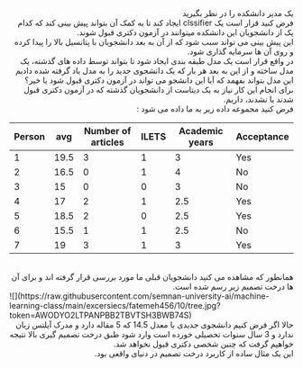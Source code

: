<div dir="rtl">
یک مدیر دانشکده را در نظر بگیرید
<br/>
فرض کنید قرار است یک clssifier ایجاد کند تا به کمک آن بتواند پیش بینی کند که کدام یک از دانشجویان این دانشکده میتوانند در آزمون دکتری قبول شوند.
<br/>
این پیش بینی می تواند سبب شود که از آن به بعد دانشجویان با پتانسیل بالا را پیدا کرده و روی آن ها سرمایه گذاری شود.
<br/>
در واقع قرار است یک مدل طبقه بندی ایجاد شود تا بتواند توسط داده های گذشته، یک مدل ساخته و از این به بعد هر بار که یک دانشجوی جدید را به مدل یاد گرفته شده دادیم این مدل بتواند بفهمد که آیا این دانشجو می تواند در آزمون دکتری قبول شود یا خیر؟
<br/>
برای انجام این کار نیاز به یک دیتاست از دانشجویان گذشته که در آزمون دکتری قبول شدند یا نشدند، داریم.
<br/>
فرض کنید مجموعه داده زیر به ما داده می شود :
<br/>

</div>

| Person | avg  | Number of articles | ILETS | Academic years | Acceptance  |
|--------|------|--------------------|-------|----------------|-------------|
| 1      | 19.5 | 3                  | 1     | 3              | Yes         |
| 2      | 16.5 | 0                  | 1     | 4              | No          |
| 3      | 15   | 0                  | 0     | 3              | No          |
| 4      | 17   | 2                  | 1     | 2.5            | Yes         |
| 5      | 18.5 | 2                  | 0     | 2.5            | Yes         |
| 6      | 15.5 | 1                  | 1     | 2.5            | No          |
| 7      | 19   | 3                  | 1     | 3              | Yes         |

<br/>
<div dir="rtl">
همانطور که مشاهده می کنید دانشجویان قبلی ما مورد بررسی قرار گرفته اند و برای آن ها درخت تصمیم زیر رسم شده است.
<br/>
</div>
![](https://raw.githubusercontent.com/semnan-university-ai/machine-learning-class/main/excersiecs/fatemeh456/10/tree.jpg?token=AWODYO2LTPANPBB2TBVTSH3BWB74S)
<br/>
<div dir="rtl">
حالا اگر فرض کنیم دانشجوی جدیدی با معدل 14.5 که 5 مقاله دارد و مدرک آیلتس زبان ندارد و 3 سال سنوات تحصیلی خورده است وارد شود طبق درخت تصمیم گیری بالا نتیجه خواهیم گرفت که چنین شخصی دکتری قبول نخواهد شد.
<br/>
این یک مثال ساده از کاربرد درخت تصمیم در دنیای واقعی بود.
</div>
